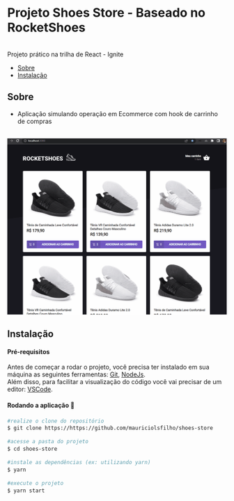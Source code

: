 # Projeto Shoes Store - Baseado no RocketShoes
<br>
Projeto prático na trilha de React - Ignite

* [Sobre](#sobre)
* [Instalação](#instalação)


## Sobre
 * Aplicação simulando operação em Ecommerce com hook de carrinho de compras
<br>
<img alt="my-wallet-app" name="my-wallet-app" src="./public/shoes-store.gif" />

## Instalação

#### Pré-requisitos
Antes de começar a rodar o projeto, você precisa ter instalado em sua máquina as seguintes ferramentas: 
[Git](https://git-scm.com/), [NodeJs](https://nodejs.org/en/).<br>
Além disso, para facilitar a visualização do código você vai precisar de um editor: [VSCode](https://code.visualstudio.com/).

#### Rodando a aplicação 🚀


```bash
#realize o clone do repositório
$ git clone https://https://github.com/mauriciolsfilho/shoes-store
```
```bash
#acesse a pasta do projeto
$ cd shoes-store
```
```bash 
#instale as dependências (ex: utilizando yarn)
$ yarn
```
```bash 
#execute o projeto
$ yarn start
```

